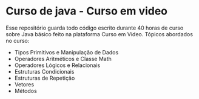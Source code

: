 # Curso de java - Curso em video
 Esse repositório guarda todo código escrito durante 40 horas de curso sobre Java básico feito na plataforma Curso em Video. Tópicos abordados no curso:
 - Tipos Primitivos e Manipulação de Dados
 - Operadores Aritméticos e Classe Math
 - Operadores Lógicos e Relacionais
 - Estruturas Condicionais
 - Estruturas de Repetição
 - Vetores
 - Métodos
